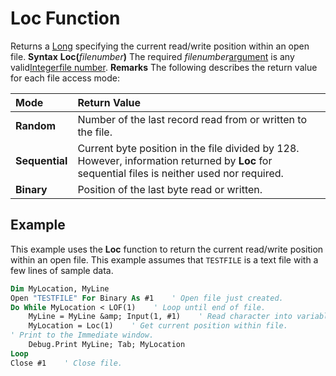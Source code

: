 
# Loc Function



Returns a [Long](b8bdf64f-5920-1ae9-16d0-b26d09524a30.md) specifying the current read/write position within an open file.
 **Syntax**
 **Loc(**_filenumber_**)**
The required  _filenumber_[argument](b8bdf64f-5920-1ae9-16d0-b26d09524a30.md) is any valid[Integer](b8bdf64f-5920-1ae9-16d0-b26d09524a30.md)[file number](b8bdf64f-5920-1ae9-16d0-b26d09524a30.md).
 **Remarks**
The following describes the return value for each file access mode:


|**Mode**|**Return Value**|
|:-----|:-----|
|**Random**|Number of the last record read from or written to the file.|
|**Sequential**|Current byte position in the file divided by 128. However, information returned by  **Loc** for sequential files is neither used nor required.|
|**Binary**|Position of the last byte read or written.|

## Example

This example uses the  **Loc** function to return the current read/write position within an open file. This example assumes that `TESTFILE` is a text file with a few lines of sample data.


```vb
Dim MyLocation, MyLine
Open "TESTFILE" For Binary As #1    ' Open file just created.
Do While MyLocation < LOF(1)    ' Loop until end of file.
    MyLine = MyLine &amp; Input(1, #1)    ' Read character into variable.
    MyLocation = Loc(1)    ' Get current position within file.
' Print to the Immediate window.
    Debug.Print MyLine; Tab; MyLocation
Loop
Close #1    ' Close file.

```

